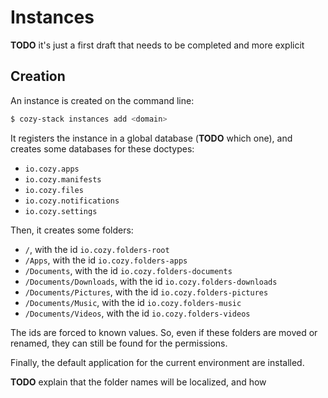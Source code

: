Instances
=========

**TODO** it's just a first draft that needs to be completed and more explicit

Creation
--------

An instance is created on the command line:

```sh
$ cozy-stack instances add <domain>
```

It registers the instance in a global database (**TODO** which one), and
creates some databases for these doctypes:

- `io.cozy.apps`
- `io.cozy.manifests`
- `io.cozy.files`
- `io.cozy.notifications`
- `io.cozy.settings`

Then, it creates some folders:

- `/`, with the id `io.cozy.folders-root`
- `/Apps`, with the id `io.cozy.folders-apps`
- `/Documents`, with the id `io.cozy.folders-documents`
- `/Documents/Downloads`, with the id `io.cozy.folders-downloads`
- `/Documents/Pictures`, with the id `io.cozy.folders-pictures`
- `/Documents/Music`, with the id `io.cozy.folders-music`
- `/Documents/Videos`, with the id `io.cozy.folders-videos`

The ids are forced to known values. So, even if these folders are moved or
renamed, they can still be found for the permissions.

Finally, the default application for the current environment are installed.

**TODO** explain that the folder names will be localized, and how
